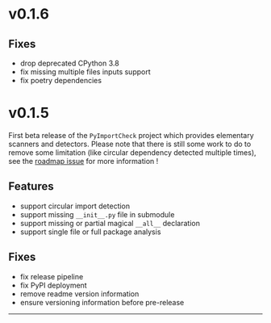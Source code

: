 # v0.1.6

## Fixes

- drop deprecated CPython 3.8
- fix missing multiple files inputs support
- fix poetry dependencies

# v0.1.5

First beta release of the `PyImportCheck` project which provides elementary scanners and detectors. Please note that there is still some work to do to remove some limitation (like circular dependency detected multiple times), see the [roadmap issue](https://github.com/YannMagnin/PyImportCheck/issues/1) for more information !

## Features

- support circular import detection
- support missing `__init__.py` file in submodule
- support missing or partial magical `__all__` declaration
- support single file or full package analysis

## Fixes

- fix release pipeline
- fix PyPI deployment
- remove readme version information
- ensure versioning information before pre-release

---
